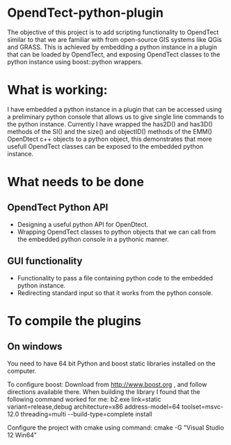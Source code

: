 # OpendTect-python-plugin

The objective of this project is to add scripting functionality to OpendTect similar to that we are familiar with from open-source GIS systems like QGis and GRASS.
This is achieved by embedding a python instance in a plugin that can be loaded by OpendTect, and exposing OpendTect classes to the python instance using boost::python wrappers.

# What is working:

I have embedded a python instance in a plugin that can be accessed using a preliminary python console that allows us to give single line commands to the python instance.
Currently I have wrapped the has2D() and has3D() methods of the SI() and the size() and objectID() methods of the EMM() OpenDtect c++ objects to a python object, this demonstrates that more usefull OpendTect classes can be exposed to the embedded python instance.

# What needs to be done
## OpendTect Python API

* Designing a useful python API for OpenDtect.
* Wrapping OpendTect classes to python objects that we can call from the embedded python console in a pythonic manner.

## GUI functionality

* Functionality to pass a file containing python code to the embedded python instance.
* Redirecting standard input so that it works from the python console.

# To compile the plugins
## On windows
You need to have 64 bit Python and boost static libraries installed on the computer.

To configure boost:
Download from http://www.boost.org , and follow directions available there.
When building the library I found that the following command worked for me:
b2.exe link=static variant=release,debug architecture=x86 address-model=64 toolset=msvc-12.0 threading=multi --build-type=complete install

Configure the project with cmake using command: cmake -G "Visual Studio 12 Win64" <root dir>
